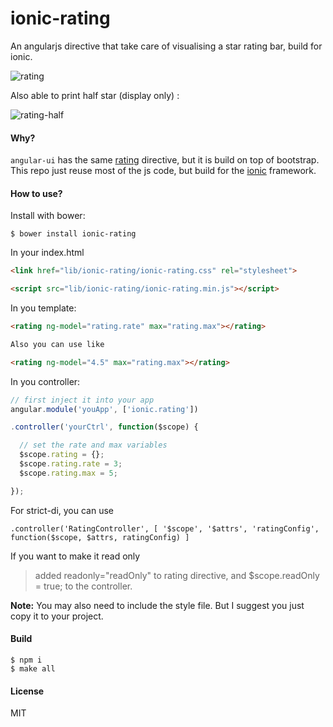 ionic-rating
============

An angularjs directive that take care of visualising a star rating bar, build
for ionic.

![rating](https://cloud.githubusercontent.com/assets/1183541/3007107/3cee642c-de6c-11e3-8449-18b86ca130a7.png)

Also able to print half star (display only) :

![rating-half](https://cloud.githubusercontent.com/assets/7658059/12101509/67ee6d6c-b335-11e5-9ef6-0ceb92018fd2.png)

#### Why?

`angular-ui` has the same [rating](http://angular-ui.github.io/bootstrap/#/rating) directive,
but it is build on top of bootstrap. This repo just reuse most of the js code, but build for
the [ionic](http://ionicframework.com/) framework.

#### How to use?

Install with bower:

```
$ bower install ionic-rating
```

In your index.html

```HTML
<link href="lib/ionic-rating/ionic-rating.css" rel="stylesheet">

<script src="lib/ionic-rating/ionic-rating.min.js"></script>
```

In you template:

```HTML
<rating ng-model="rating.rate" max="rating.max"></rating>

Also you can use like

<rating ng-model="4.5" max="rating.max"></rating>
```

In you controller:

```JavaScript
// first inject it into your app
angular.module('youApp', ['ionic.rating'])

.controller('yourCtrl', function($scope) {

  // set the rate and max variables
  $scope.rating = {};
  $scope.rating.rate = 3;
  $scope.rating.max = 5;

});

```

For strict-di, you can use

```
.controller('RatingController', [ '$scope', '$attrs', 'ratingConfig', function($scope, $attrs, ratingConfig) ]
```

If you want to make it read only

> added readonly="readOnly" to rating directive, and $scope.readOnly = true; to the controller.

**Note:** You may also need to include the style file. But I suggest you just copy it to your
project.

#### Build

```
$ npm i
$ make all
```

#### License

MIT
